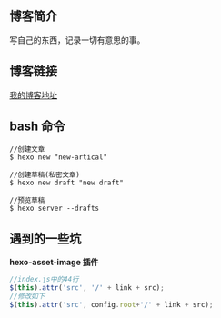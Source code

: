 ## 博客简介

写自己的东西，记录一切有意思的事。

## 博客链接

[我的博客地址](https://peony7.github.io/hexo-blog/)

## bash 命令

```
//创建文章
$ hexo new "new-artical"

//创建草稿(私密文章)
$ hexo new draft "new draft"

//预览草稿
$ hexo server --drafts
```

## 遇到的一些坑

**hexo-asset-image 插件**

```js
//index.js中的44行
$(this).attr('src', '/' + link + src);
//修改如下
$(this).attr('src', config.root+'/' + link + src);
```